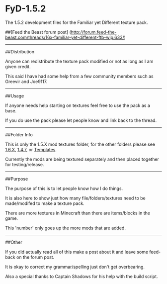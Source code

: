 FyD-1.5.2
=========

The 1.5.2 development files for the Familiar yet Different texture pack.

##[Feed the Beast forum post] (http://forum.feed-the-beast.com/threads/16x-familiar-yet-different-ftb-wip.633/)
***
##Distribution

Anyone can redistribute the texture pack modified or not as long as I am given credit.

This said I have had some help from a few community members such as Greevir and Joe9117.
***
##Usage

If anyone needs help starting on textures feel free to use the pack as a base.

If you do use the pack please let people know and link back to the thread.
***
##Folder Info

This is only the 1.5.X mod textures folder, for the other folders please see [1.6.X](https://github.com/Morton00000/FyD-1.6.X), [1.4.7](https://github.com/Morton00000/FyD-1.4.7), or [Templates](https://github.com/Morton00000/FyD-Template_Files).

Currently the mods are being textured separately and then placed together for testing/release.
***
##Purpose

The purpose of this is to let people know how I do things.

It is also here to show just how many file/folders/textures need to be made/modifed to make a texture pack.

There are more textures in Minecraft than there are items/blocks in the game.

This 'number' only goes up the more mods that are added.
***
##Other

If you did actually read all of this make a post about it and leave some feed-back on the forum post.

It is okay to correct my grammar/spelling just don't get overbearing.

Also a special thanks to Captain Shadows for his help with the build script.

